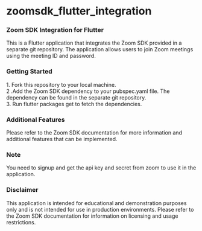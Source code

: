 # zoomsdk_flutter_integration

<h3>Zoom SDK Integration for Flutter</h3>

This is a Flutter application that integrates the Zoom SDK provided in a separate git repository. The application allows users to join Zoom meetings using the meeting ID and password.

<h3>Getting Started</h3>
1. Fork this repository to your local machine.</br>
2 .Add the Zoom SDK dependency to your pubspec.yaml file. The dependency can be found in the separate git repository.</br>
3. Run flutter packages get to fetch the dependencies.</br>

<h3>Additional Features</h3>
Please refer to the Zoom SDK documentation for more information and additional features that can be implemented.

<h3>Note</h3>
You need to signup and get the api key and secret from zoom to use it in the application.

<h3>Disclaimer</h3>
This application is intended for educational and demonstration purposes only and is not intended for use in production environments. Please refer to the Zoom SDK documentation for information on licensing and usage restrictions.
